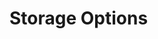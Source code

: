 # Storage Options

<!--
    The following is injected by the build system

    Looking to improve the descriptions? Head to `modules/storage` in the repo :)
-->
